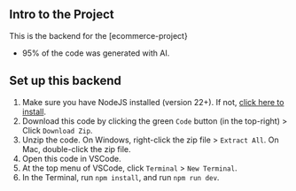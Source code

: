 ## Intro to the Project
This is the backend for the [ecommerce-project}
- 95% of the code was generated with AI.
## Set up this backend
1. Make sure you have NodeJS installed (version 22+). If not, [click here to install](https://nodejs.org/).
2. Download this code by clicking the green `Code` button (in the top-right) > Click `Download Zip`.
3. Unzip the code. On Windows, right-click the zip file > `Extract All`. On Mac, double-click the zip file.
4. Open this code in VSCode.
5. At the top menu of VSCode, click `Terminal` > `New Terminal`.
6. In the Terminal, run `npm install`, and run `npm run dev`.


